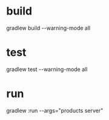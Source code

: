# build

gradlew build --warning-mode all

# test

gradlew test --warning-mode all

# run

gradlew :run --args="products server"
